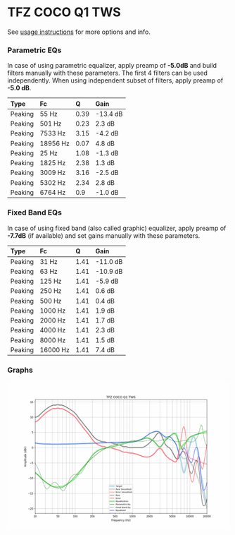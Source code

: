 # TFZ COCO Q1 TWS
See [usage instructions](https://github.com/jaakkopasanen/AutoEq#usage) for more options and info.

### Parametric EQs
In case of using parametric equalizer, apply preamp of **-5.0dB** and build filters manually
with these parameters. The first 4 filters can be used independently.
When using independent subset of filters, apply preamp of **-5.0 dB**.

| Type    | Fc       |    Q | Gain     |
|:--------|:---------|:-----|:---------|
| Peaking | 55 Hz    | 0.39 | -13.4 dB |
| Peaking | 501 Hz   | 0.23 | 2.3 dB   |
| Peaking | 7533 Hz  | 3.15 | -4.2 dB  |
| Peaking | 18956 Hz | 0.07 | 4.8 dB   |
| Peaking | 25 Hz    | 1.08 | -1.3 dB  |
| Peaking | 1825 Hz  | 2.38 | 1.3 dB   |
| Peaking | 3009 Hz  | 3.16 | -2.5 dB  |
| Peaking | 5302 Hz  | 2.34 | 2.8 dB   |
| Peaking | 6764 Hz  | 0.9  | -1.0 dB  |

### Fixed Band EQs
In case of using fixed band (also called graphic) equalizer, apply preamp of **-7.7dB**
(if available) and set gains manually with these parameters.

| Type    | Fc       |    Q | Gain     |
|:--------|:---------|:-----|:---------|
| Peaking | 31 Hz    | 1.41 | -11.0 dB |
| Peaking | 63 Hz    | 1.41 | -10.9 dB |
| Peaking | 125 Hz   | 1.41 | -5.9 dB  |
| Peaking | 250 Hz   | 1.41 | 0.6 dB   |
| Peaking | 500 Hz   | 1.41 | 0.4 dB   |
| Peaking | 1000 Hz  | 1.41 | 1.9 dB   |
| Peaking | 2000 Hz  | 1.41 | 1.7 dB   |
| Peaking | 4000 Hz  | 1.41 | 2.3 dB   |
| Peaking | 8000 Hz  | 1.41 | 1.5 dB   |
| Peaking | 16000 Hz | 1.41 | 7.4 dB   |

### Graphs
![](./TFZ%20COCO%20Q1%20TWS.png)